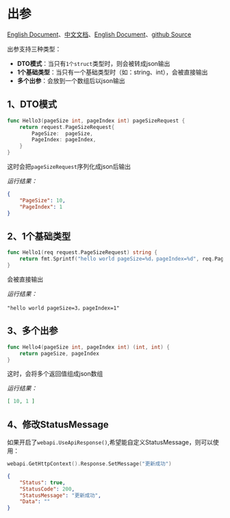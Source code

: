 # 出参
[English Document](https://farseer-go.gitee.io/en-us/)、[中文文档](https://farseer-go.gitee.io/)、[English Document](https://farseer-go.github.io/doc/en-us/)、[github Source](https://github.com/farseer-go/webapi)

出参支持三种类型：
- **DTO模式**：当只有`1个struct`类型时，则会被转成json输出
- **1个基础类型**：当只有一个基础类型时（如：string、int），会被直接输出
- **多个出参**：会放到一个数组后以json输出

## 1、DTO模式
```go
func Hello3(pageSize int, pageIndex int) pageSizeRequest {
    return request.PageSizeRequest{
        PageSize:  pageSize,
        PageIndex: pageIndex,
    }
}
```
这时会把`pageSizeRequest`序列化成json后输出

_运行结果：_
```json
{
    "PageSize": 10,
    "PageIndex": 1
}
```

## 2、1个基础类型
```go
func Hello1(req request.PageSizeRequest) string {
    return fmt.Sprintf("hello world pageSize=%d，pageIndex=%d", req.PageSize, req.PageIndex)
}
```
会被直接输出

_运行结果：_
```text
"hello world pageSize=3，pageIndex=1"
```

## 3、多个出参
```go
func Hello4(pageSize int, pageIndex int) (int, int) {
    return pageSize, pageIndex
}
```
这时，会将多个返回值组成json数组

_运行结果：_
```json
[ 10, 1 ]
```

## 4、修改StatusMessage
如果开启了`webapi.UseApiResponse()`,希望能自定义StatusMessage，则可以使用：
```go
webapi.GetHttpContext().Response.SetMessage("更新成功")
```

```json
{
    "Status": true,
    "StatusCode": 200,
    "StatusMessage": "更新成功",
    "Data": ""
}
```